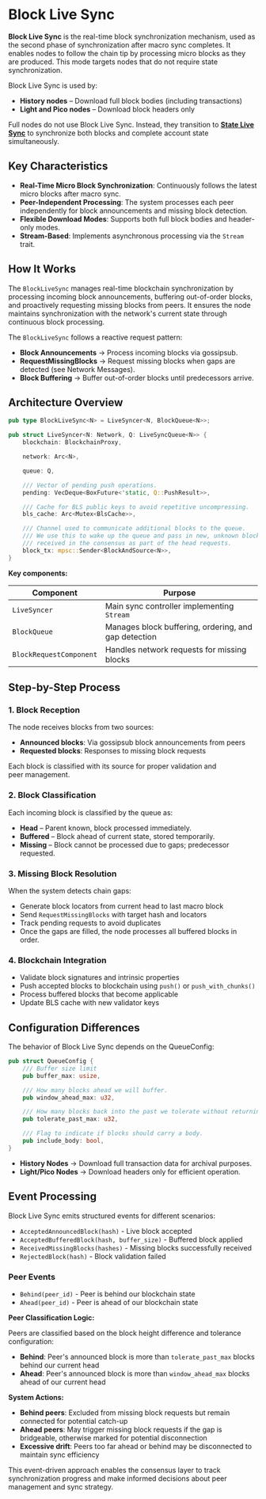 # Block Live Sync

**Block Live Sync** is the real-time block synchronization mechanism, used as the second phase of synchronization after macro sync completes. It enables nodes to follow the chain tip by processing micro blocks as they are produced. This mode targets nodes that do not require state synchronization.

Block Live Sync is used by:

- **History nodes** – Download full block bodies (including transactions)
- **Light and Pico nodes** – Download block headers only

Full nodes do not use Block Live Sync. Instead, they transition to **[State Live Sync](state-live-sync)** to synchronize both blocks and complete account state simultaneously.

## **Key Characteristics**

- **Real-Time Micro Block Synchronization**: Continuously follows the latest micro blocks after macro sync.
- **Peer-Independent Processing**: The system processes each peer independently for block announcements and missing block detection.
- **Flexible Download Modes**: Supports both full block bodies and header-only modes.
- **Stream-Based**: Implements asynchronous processing via the `Stream` trait.

## **How It Works**

The `BlockLiveSync` manages real-time blockchain synchronization by processing incoming block announcements, buffering out-of-order blocks, and proactively requesting missing blocks from peers. It ensures the node maintains synchronization with the network's current state through continuous block processing.

The `BlockLiveSync` follows a reactive request pattern:

- **Block Announcements** → Process incoming blocks via gossipsub.
- **RequestMissingBlocks** → Request missing blocks when gaps are detected (see Network Messages).
- **Block Buffering** → Buffer out-of-order blocks until predecessors arrive.

## **Architecture Overview**

```rust
pub type BlockLiveSync<N> = LiveSyncer<N, BlockQueue<N>>;

pub struct LiveSyncer<N: Network, Q: LiveSyncQueue<N>> {
    blockchain: BlockchainProxy,

    network: Arc<N>,

    queue: Q,

    /// Vector of pending push operations.
    pending: VecDeque<BoxFuture<'static, Q::PushResult>>,

    /// Cache for BLS public keys to avoid repetitive uncompressing.
    bls_cache: Arc<Mutex<BlsCache>>,

    /// Channel used to communicate additional blocks to the queue.
    /// We use this to wake up the queue and pass in new, unknown blocks
    /// received in the consensus as part of the head requests.
    block_tx: mpsc::Sender<BlockAndSource<N>>,
}
```

**Key components:**

| **Component** | **Purpose** |
| --- | --- |
| `LiveSyncer` | Main sync controller implementing `Stream` |
| `BlockQueue` | Manages block buffering, ordering, and gap detection |
| `BlockRequestComponent` | Handles network requests for missing blocks |

## **Step-by-Step Process**

### **1. Block Reception**

The node receives blocks from two sources:

- **Announced blocks**: Via gossipsub block announcements from peers
- **Requested blocks**: Responses to missing block requests

Each block is classified with its source for proper validation and peer management.

### **2. Block Classification**

Each incoming block is classified by the queue as:

- **Head** – Parent known, block processed immediately.
- **Buffered** – Block ahead of current state, stored temporarily.
- **Missing** – Block cannot be processed due to gaps; predecessor requested.

### **3. Missing Block Resolution**

When the system detects chain gaps:

- Generate block locators from current head to last macro block
- Send `RequestMissingBlocks` with target hash and locators
- Track pending requests to avoid duplicates
- Once the gaps are filled, the node processes all buffered blocks in order.

### **4. Blockchain Integration**

- Validate block signatures and intrinsic properties
- Push accepted blocks to blockchain using `push()` or `push_with_chunks()`
- Process buffered blocks that become applicable
- Update BLS cache with new validator keys

## **Configuration Differences**

The behavior of Block Live Sync depends on the QueueConfig:

```rust
pub struct QueueConfig {
    /// Buffer size limit
    pub buffer_max: usize,

    /// How many blocks ahead we will buffer.
    pub window_ahead_max: u32,

    /// How many blocks back into the past we tolerate without returning a peer as Outdated.
    pub tolerate_past_max: u32,

    /// Flag to indicate if blocks should carry a body.
    pub include_body: bool,
}
```

- **History Nodes** → Download full transaction data for archival purposes.
- **Light/Pico Nodes** → Download headers only for efficient operation.

## Event Processing

Block Live Sync emits structured events for different scenarios:

- `AcceptedAnnouncedBlock(hash)` - Live block accepted
- `AcceptedBufferedBlock(hash, buffer_size)` - Buffered block applied
- `ReceivedMissingBlocks(hashes)` - Missing blocks successfully received
- `RejectedBlock(hash)` - Block validation failed

### **Peer Events**

- `Behind(peer_id)` - Peer is behind our blockchain state
- `Ahead(peer_id)` - Peer is ahead of our blockchain state

**Peer Classification Logic:**

Peers are classified based on the block height difference and tolerance configuration:

- **Behind**: Peer's announced block is more than `tolerate_past_max` blocks behind our current head
- **Ahead**: Peer's announced block is more than `window_ahead_max` blocks ahead of our current head

**System Actions:**

- **Behind peers**: Excluded from missing block requests but remain connected for potential catch-up
- **Ahead peers**: May trigger missing block requests if the gap is bridgeable, otherwise marked for potential disconnection
- **Excessive drift**: Peers too far ahead or behind may be disconnected to maintain sync efficiency

This event-driven approach enables the consensus layer to track synchronization progress and make informed decisions about peer management and sync strategy.
